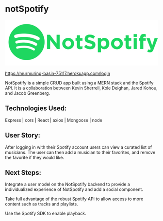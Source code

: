 # notSpotify

![NotSpotify Logo](./NotSpotify.png)

https://murmuring-basin-75117.herokuapp.com/login

NotSpotify is a simple CRUD app built using a MERN stack and the Spotify API.  It is a collaboration between Kevin Sherrell, Kole Deighan, Jared Kohou, and Jacob Greenberg.

## Technologies Used:

Express | cors | React | axios | Mongoose | node

## User Story:

After logging in with their Spotify account users can view a curated list of musicians.  The user can then add a musician to their favorites, and remove the favorite if they would like.

## Next Steps:

Integrate a user model on the NotSpotify backend to provide a individualized experience of NotSpotify and add a social component.

Take full advantage of the robust Spotify API to allow access to more content such as tracks and playlists.

Use the Spotify SDK to enable playback.
